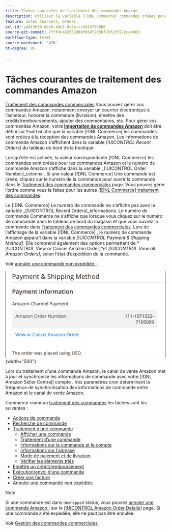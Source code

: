 ```yaml
---
title: Tâches courantes de traitement des commandes Amazon
description: Utilisez la variable [!DNL Commerce] commandes créées pour les commandes Amazon afin de gérer l’activité et le traitement des commandes dans la variable [!UICONTROL Commerce] Administrateur.
feature: Sales Channels, Orders
exl-id: a44f36f0-db18-4de5-9c5b-cc68f4793008
source-git-commit: 7fff4c463551089fb64f2d5bf7bf23f272ce4663
workflow-type: tm+mt
source-wordcount: '476'
ht-degree: 0%

---
```


# Tâches courantes de traitement des commandes Amazon

[Traitement des commandes commerciales](https://experienceleague.adobe.com/docs/commerce-admin/stores-sales/order-management/orders/order-processing.html#process-an-order) Vous pouvez gérer vos commandes Amazon, notamment envoyer un courrier électronique à l’acheteur, honorer la commande (livraison), émettre des crédits/remboursements, ajouter des commentaires, etc. Pour gérer vos commandes Amazon, votre [**Importation de commandes Amazon**](./order-settings.md) doit être défini sur `Enabled` afin que la variable [!DNL Commerce] les commandes sont créées à la réception des commandes Amazon. Les informations de commande Amazon s’affichent dans la variable *[!UICONTROL Recent Orders]* du tableau de bord de la boutique.

Lorsqu’elle est activée, la valeur correspondante [!DNL Commerce] les commandes sont créées pour les commandes Amazon et le numéro de commande Amazon s’affiche dans la variable _[!UICONTROL Order Number]_colonne . Si une valeur [!DNL Commerce] Une commande est créée, cliquez sur le numéro de la commande pour ouvrir la commande dans le [Traitement des commandes commerciales](https://experienceleague.adobe.com/docs/commerce-admin/stores-sales/order-management/orders/order-processing.html#process-an-order) page. Vous pouvez gérer l’ordre comme vous le faites pour les autres [[!DNL Commerce] traitement des commandes](https://experienceleague.adobe.com/docs/commerce-admin/stores-sales/order-management/orders/order-processing.html#process-an-order).

Le [!DNL Commerce] Le numéro de commande ne s’affiche pas avec la variable _[!UICONTROL Recent Orders]_informations. Le numéro de commande Commerce ne s’affiche que lorsque vous cliquez sur le numéro de commande dans le tableau de bord du magasin et que vous ouvrez la commande dans [Traitement des commandes commerciales](https://experienceleague.adobe.com/docs/commerce-admin/stores-sales/order-management/orders/order-processing.html#process-an-order). Lors de l’affichage de la variable [!DNL Commerce] , le numéro de commande Amazon apparaît dans la variable *[!UICONTROL Payment & Shipping Method]*. Elle comprend également des options permettant de *[!UICONTROL View or Cancel Amazon Order]*et *[!UICONTROL View all Amazon Orders]*, selon l’état d’expédition de la commande.

Voir [annuler une commande non expédiée ;](./cancel-unshipped-order.md).

![Informations sur les commandes Amazon dans l’ordre de commerce](assets/amazon-order-number-payment-info.png){width="500"}

Lors du traitement d’une commande Amazon, le canal de vente Amazon met à jour et synchronise les informations de commande avec votre [!DNL Amazon Seller Central] compte . Vos paramètres cron déterminent la fréquence de synchronisation des informations de commande entre Amazon et le canal de vente Amazon.

Commerce commun [traitement des commandes](https://experienceleague.adobe.com/docs/commerce-admin/stores-sales/order-management/orders/order-processing.html#process-an-order) les tâches sont les suivantes :

- [Actions de commande](https://experienceleague.adobe.com/docs/commerce-admin/stores-sales/order-management/orders/orders.html#actions)
- [Recherche de commande](https://experienceleague.adobe.com/docs/commerce-admin/stores-sales/order-management/orders/orders.html#order-search)
- [Traitement d’une commande](https://experienceleague.adobe.com/docs/commerce-admin/stores-sales/order-management/orders/order-processing.html#process-an-order)
   - [Afficher une commande](https://experienceleague.adobe.com/docs/commerce-admin/stores-sales/order-management/orders/order-processing.html#process-an-order#view-an-order)
   - [Traitement d’une commande](https://experienceleague.adobe.com/docs/commerce-admin/stores-sales/order-management/orders/order-processing.html#process-an-order#process-an-order)
   - [Informations sur la commande et le compte](https://experienceleague.adobe.com/docs/commerce-admin/stores-sales/order-management/orders/order-processing.html#process-an-order#order-and-account-information)
   - [Informations sur l’adresse](https://experienceleague.adobe.com/docs/commerce-admin/stores-sales/order-management/orders/order-processing.html#process-an-order#address-information)
   - [Mode de paiement et de livraison](https://experienceleague.adobe.com/docs/commerce-admin/stores-sales/order-management/orders/order-processing.html#process-an-order#payment--shipping-method)
   - [Vérifier les éléments triés](https://experienceleague.adobe.com/docs/commerce-admin/stores-sales/order-management/orders/order-processing.html#process-an-order#review-items-ordered)
- [Emettre un crédit/remboursement](https://experienceleague.adobe.com/docs/commerce-admin/stores-sales/order-management/credit-memos/credit-memo-create.html)
- [Exécution/envoi d’une commande](https://experienceleague.adobe.com/docs/commerce-admin/stores-sales/order-management/shipments.html#create-a-shipment)
- [Créer une facture](https://experienceleague.adobe.com/docs/commerce-admin/stores-sales/order-management/invoices.html#create-an-invoice)
- [Annuler une commande non expédiée](./cancel-unshipped-order.md)

>[!NOTE]
>
>Si une commande est dans `Unshipped` status, vous pouvez [annuler une commande Amazon ;](./cancel-unshipped-order.md) sur le [[!UICONTROL Amazon Order Details]](./amazon-order-details.md) page. Si une commande a été expédiée, elle ne peut pas être annulée.

Voir [Gestion des commandes commerciales](https://experienceleague.adobe.com/docs/commerce-admin/stores-sales/introduction.html#order-management-and-operations).
